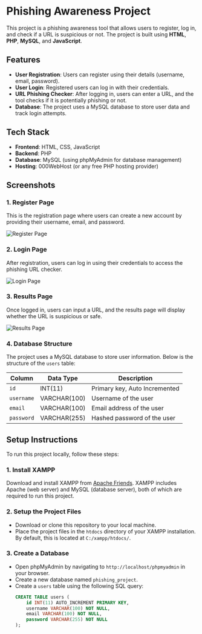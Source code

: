 # Phishing Awareness Project

This project is a phishing awareness tool that allows users to register, log in, and check if a URL is suspicious or not. The project is built using **HTML**, **PHP**, **MySQL**, and **JavaScript**.

## Features
- **User Registration**: Users can register using their details (username, email, password).
- **User Login**: Registered users can log in with their credentials.
- **URL Phishing Checker**: After logging in, users can enter a URL, and the tool checks if it is potentially phishing or not.
- **Database**: The project uses a MySQL database to store user data and track login attempts.

## Tech Stack
- **Frontend**: HTML, CSS, JavaScript
- **Backend**: PHP
- **Database**: MySQL (using phpMyAdmin for database management)
- **Hosting**: 000WebHost (or any free PHP hosting provider)

## Screenshots

### 1. Register Page
This is the registration page where users can create a new account by providing their username, email, and password.

![Register Page](path/to/your/register-screenshot.png)

### 2. Login Page
After registration, users can log in using their credentials to access the phishing URL checker.

![Login Page](path/to/your/login-screenshot.png)

### 3. Results Page
Once logged in, users can input a URL, and the results page will display whether the URL is suspicious or safe.

![Results Page](path/to/your/results-screenshot.png)

### 4. Database Structure
The project uses a MySQL database to store user information. Below is the structure of the `users` table:

| Column   | Data Type        | Description                          |
|----------|------------------|--------------------------------------|
| `id`     | INT(11)          | Primary key, Auto Incremented        |
| `username` | VARCHAR(100)    | Username of the user                 |
| `email`    | VARCHAR(100)    | Email address of the user            |
| `password` | VARCHAR(255)    | Hashed password of the user          |

## Setup Instructions

To run this project locally, follow these steps:

### 1. Install XAMPP
Download and install XAMPP from [Apache Friends](https://www.apachefriends.org/index.html). XAMPP includes Apache (web server) and MySQL (database server), both of which are required to run this project.

### 2. Setup the Project Files
- Download or clone this repository to your local machine.
- Place the project files in the `htdocs` directory of your XAMPP installation. By default, this is located at `C:/xampp/htdocs/`.

### 3. Create a Database
- Open phpMyAdmin by navigating to `http://localhost/phpmyadmin` in your browser.
- Create a new database named `phishing_project`.
- Create a `users` table using the following SQL query:
  ```sql
  CREATE TABLE users (
      id INT(11) AUTO_INCREMENT PRIMARY KEY,
      username VARCHAR(100) NOT NULL,
      email VARCHAR(100) NOT NULL,
      password VARCHAR(255) NOT NULL
  );
